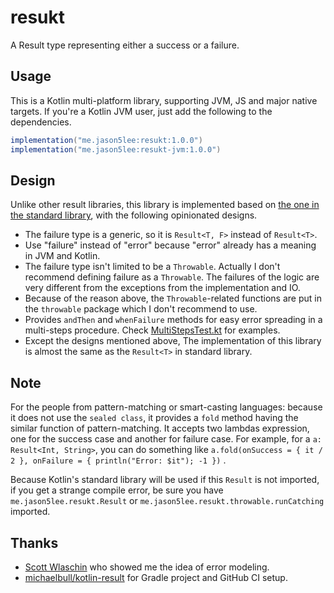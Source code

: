 # resukt

A Result type representing either a success or a failure.

## Usage

This is a Kotlin multi-platform library, supporting JVM, JS and major native targets. If you're a Kotlin JVM user,
just add the following to the dependencies.

```gradle
implementation("me.jason5lee:resukt:1.0.0")
implementation("me.jason5lee:resukt-jvm:1.0.0")
```

## Design

Unlike other result libraries, this library is implemented
based on [the one in the standard library](https://github.com/JetBrains/kotlin/blob/80cce1dc5280eb9135390270c8644a7b8d198071/libraries/stdlib/src/kotlin/util/Result.kt#L22),
with the following opinionated designs.

* The failure type is a generic, so it is `Result<T, F>` instead of `Result<T>`.
* Use "failure" instead of "error" because "error" already has a meaning in JVM and Kotlin.
* The failure type isn't limited to be a `Throwable`. Actually I don't recommend defining failure as a `Throwable`.
The failures of the logic are very different from the exceptions from the implementation and IO.
* Because of the reason above, the `Throwable`-related functions are put in the `throwable` package 
which I don't recommend to use.
* Provides `andThen` and `whenFailure` methods for easy error spreading in a multi-steps procedure. Check [MultiStepsTest.kt](https://github.com/Jason5Lee/resukt/tree/main/src/commonTest/kotlin/me/jason5lee/resukt/tests/MultiStepsTest.kt) for examples.
* Except the designs mentioned above, The implementation of this library is almost the same as the `Result<T>` in standard library.

## Note

For the people from pattern-matching or smart-casting languages: because it does not use the `sealed class`, it provides
a `fold` method having the similar function of pattern-matching. It accepts two lambdas expression, one for the success
case and another for failure case. For example, for a `a: Result<Int, String>`, you can do something like
`a.fold(onSuccess = { it / 2 }, onFailure = { println("Error: $it"); -1 })` .

Because Kotlin's standard library will be used if this `Result` is not imported, if you get a strange compile
error, be sure you have `me.jason5lee.resukt.Result` or `me.jason5lee.resukt.throwable.runCatching` imported.

## Thanks

* [Scott Wlaschin](https://scottwlaschin.com/) who showed me the idea of error modeling.
* [michaelbull/kotlin-result](https://github.com/michaelbull/kotlin-result) for Gradle project and GitHub CI setup.
